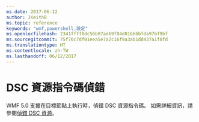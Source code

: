 ```yaml
---
ms.date: 2017-06-12
author: JKeithB
ms.topic: reference
keywords: "wmf,powershell,設定"
ms.openlocfilehash: 2341ffff0dc56b87ad69f84d01666bfda97bf9bf
ms.sourcegitcommit: 75f70c7df01eea5e7a2c16f9a3ab1dd437a1f8fd
ms.translationtype: HT
ms.contentlocale: zh-TW
ms.lasthandoff: 06/12/2017
---
```

<a id="dsc-resource-script-debugging" class="xliff"></a>
# DSC 資源指令碼偵錯

WMF 5.0 支援在目標節點上執行時，偵錯 DSC 資源指令碼。
如需詳細資訊，請參閱[偵錯 DSC 資源](https://msdn.microsoft.com/powershell/dsc/debugresource)。

